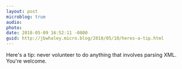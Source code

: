 ```yaml
---
layout: post
microblog: true
audio: 
photo: 
date: 2018-05-09 16:52:11 -0800
guid: http://jbwhaley.micro.blog/2018/05/10/heres-a-tip.html
---
```

Here's a tip: never volunteer to do anything that involves parsing XML. You're welcome.
